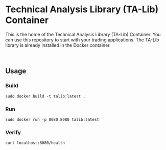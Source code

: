 # Technical Analysis Library (TA-Lib) Container

This is the home of the Technical Analysis Library (TA-Lib) Container. You can use this repository to start with your trading applications. The TA-Lib library is already installed in the Docker container.

<br>

## Usage

### Build

```
sudo docker build -t talib:latest .
```

### Run

```
sudo docker run -p 8080:8080 talib:latest
```


### Verify

```
curl localhost:8080/health
```
